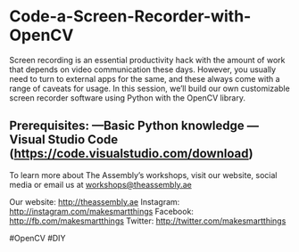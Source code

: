 # Code-a-Screen-Recorder-with-OpenCV
Screen recording is an essential productivity hack with the amount of work that depends on video communication these days. However, you usually need to turn to external apps for the same, and these always come with a range of caveats for usage. In this session, we’ll build our own customizable screen recorder software using Python with the OpenCV library.  

Prerequisites: —Basic Python knowledge —Visual Studio Code (https://code.visualstudio.com/download) 
-----------------------------------------  

To learn more about The Assembly’s workshops, visit our website, social media or email us at workshops@theassembly.ae  

Our website: http://theassembly.ae Instagram: http://instagram.com/makesmartthings Facebook: http://fb.com/makesmartthings Twitter: http://twitter.com/makesmartthings 

#OpenCV #DIY
